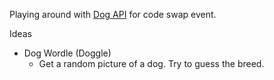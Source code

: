 Playing around with [Dog API](https://dog.ceo/dog-api/) for code swap event.

Ideas

* Dog Wordle (Doggle)
  * Get a random picture of a dog. Try to guess the breed.

